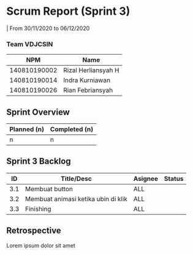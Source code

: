 # Scrum Report (Sprint 3)
| From 30/11/2020 to 06/12/2020

### Team VDJCSIN

| NPM          | Name                |
| ------------ | ------------------- |
| 140810190002 | Rizal Herliansyah H |
| 140810190014 | Indra Kurniawan     |
| 140810190026 | Rian Febriansyah    |

## Sprint Overview
| Planned (n)   | Completed (n) |
| ------------- |-------------- |
| n             | n             |

## Sprint 3 Backlog

| ID  | Title/Desc                                                    | Asignee | Status |
| --- | ------------------------------------------------------------- | ------- | ------ |
| 3.1 | Membuat button                                                |   ALL   |        |
| 3.2 | Membuat animasi ketika ubin di klik                           |   ALL   |        |
| 3.3 | Finishing                                                     |   ALL   |        |

## Retrospective 

Lorem ipsum dolor sit amet

